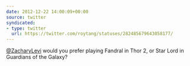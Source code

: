 ```yaml
---
date: 2012-12-22 14:00:09+00:00
source: twitter
syndicated:
- type: twitter
  url: https://twitter.com/roytang/statuses/282485679643058177/
---
```


[@ZacharyLevi](https://twitter.com/ZacharyLevi/) would you prefer playing Fandral in Thor 2, or Star Lord in Guardians of the Galaxy?